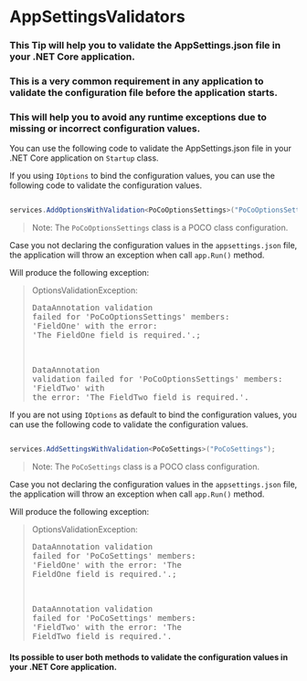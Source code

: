 # AppSettingsValidators

### This Tip will help you to validate the AppSettings.json file in your .NET Core application. 

### This is a very common requirement in any application to validate the configuration file before the application starts. 

### This will help you to avoid any runtime exceptions due to missing or incorrect configuration values.

You can use the following code to validate the AppSettings.json file in your .NET Core application on `Startup` class.

If you using `IOptions` to bind the configuration values, you can use the following code to validate the configuration values.

```csharp

services.AddOptionsWithValidation<PoCoOptionsSettings>("PoCoOptionsSettings");

```
> Note: The `PoCoOptionsSettings` class is a POCO class configuration.

Case you not declaring the configuration values in the `appsettings.json` file, the application will throw an exception when call `app.Run()` method.

Will produce the following exception:

> OptionsValidationException: <br> <pre>DataAnnotation validation failed for 'PoCoOptionsSettings' members: <br>'FieldOne' with the error: 'The FieldOne field is required.'.;</pre><br><pre>DataAnnotation validation failed for 'PoCoOptionsSettings' members:<br>'FieldTwo' with the error: 'The FieldTwo field is required.'.</pre>

If you are not using `IOptions` as default to bind the configuration values, you can use the following code to validate the configuration values.

```csharp

services.AddSettingsWithValidation<PoCoSettings>("PoCoSettings");

```
> Note: The `PoCoSettings` class is a POCO class configuration.

Case you not declaring the configuration values in the `appsettings.json` file, the application will throw an exception when call `app.Run()` method.

Will produce the following exception:

> OptionsValidationException: <br> <pre>DataAnnotation validation failed for 'PoCoSettings' members: <br>'FieldOne' with the error: 'The FieldOne field is required.'.;</pre><br><pre>DataAnnotation validation failed for 'PoCoSettings' members:<br>'FieldTwo' with the error: 'The FieldTwo field is required.'.</pre>

#### Its possible to user both methods to validate the configuration values in your .NET Core application.